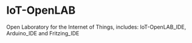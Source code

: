 # IoT-OpenLAB
Open Laboratory for the Internet of Things, includes: IoT-OpenLAB_IDE, Arduino_IDE and Fritzing_IDE
